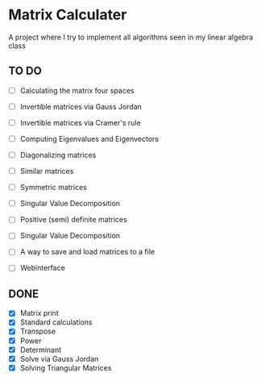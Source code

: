 # Matrix Calculater
A project where I try to implement all algorithms seen in my linear algebra class

## TO DO
- [ ] Calculating the matrix four spaces
- [ ] Invertible matrices via Gauss Jordan
- [ ] Invertible matrices via Cramer's rule
- [ ] Computing Eigenvalues and Eigenvectors
- [ ] Diagonalizing matrices
- [ ] Similar matrices
- [ ] Symmetric matrices
- [ ] Singular Value Decomposition
- [ ] Positive (semi) definite matrices
- [ ] Singular Value Decomposition
- [ ] A way to save and load matrices to a file
- [ ] Webinterface


## DONE
- [X] Matrix print
- [X] Standard calculations
- [X] Transpose
- [X] Power
- [X] Determinant
- [X] Solve via Gauss Jordan
- [X] Solving Triangular Matrices